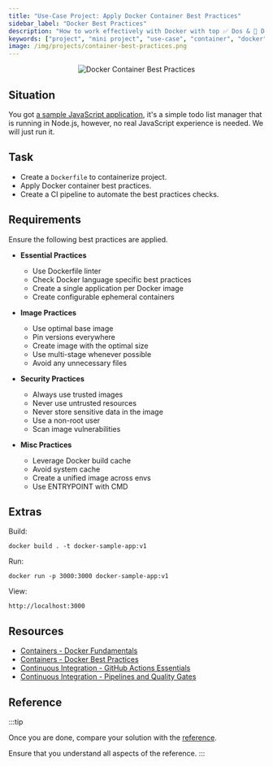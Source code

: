 ```yaml
---
title: "Use-Case Project: Apply Docker Container Best Practices"
sidebar_label: "Docker Best Practices"
description: "How to work effectively with Docker with top ✅️ Dos & 🚫 Don'ts"
keywords: ["project", "mini project", "use-case", "container", "docker"]
image: /img/projects/container-best-practices.png
---
```


<p align="center">
  <img class="page-cover-image" title="Docker Container Best Practices" alt="Docker Container Best Practices" border="0" src="/img/projects/container-best-practices.png" />
</p>

## Situation

You got [a sample JavaScript application](https://github.com/docker/getting-started-app), it's a simple todo list manager that is running in Node.js, however, no real JavaScript experience is needed. We will just run it.

## Task

- Create a `Dockerfile` to containerize project.
- Apply Docker container best practices.
- Create a CI pipeline to automate the best practices checks.

## Requirements

Ensure the following best practices are applied.

- **Essential Practices**
  - Use Dockerfile linter
  - Check Docker language specific best practices
  - Create a single application per Docker image
  - Create configurable ephemeral containers

- **Image Practices**
  - Use optimal base image
  - Pin versions everywhere
  - Create image with the optimal size
  - Use multi-stage whenever possible
  - Avoid any unnecessary files

- **Security Practices**
  - Always use trusted images
  - Never use untrusted resources
  - Never store sensitive data in the image
  - Use a non-root user
  - Scan image vulnerabilities

- **Misc Practices**
  - Leverage Docker build cache
  - Avoid system cache
  - Create a unified image across envs
  - Use ENTRYPOINT with CMD

## Extras

Build:

```shell
docker build . -t docker-sample-app:v1
```

Run:

```shell
docker run -p 3000:3000 docker-sample-app:v1
```

View:

```
http://localhost:3000
```

## Resources

- [Containers - Docker Fundamentals](../../foundations/module-02/#27-containers---docker-fundamentals)
- [Containers - Docker Best Practices](../../foundations/module-03/#35-containers---docker-best-practices)
- [Continuous Integration - GitHub Actions Essentials](../../foundations/module-03/#37-continuous-integration---github-actions-essentials)
- [Continuous Integration - Pipelines and Quality Gates](../../foundations/module-03/#38-continuous-integration---pipelines-and-quality-gates)

## Reference

:::tip

Once you are done, compare your solution with the [reference](https://github.com/DevOpsHiveHQ/dynamic-devops-roadmap/blob/main/docs/projects/container-best-practices/reference).

Ensure that you understand all aspects of the reference.
:::
